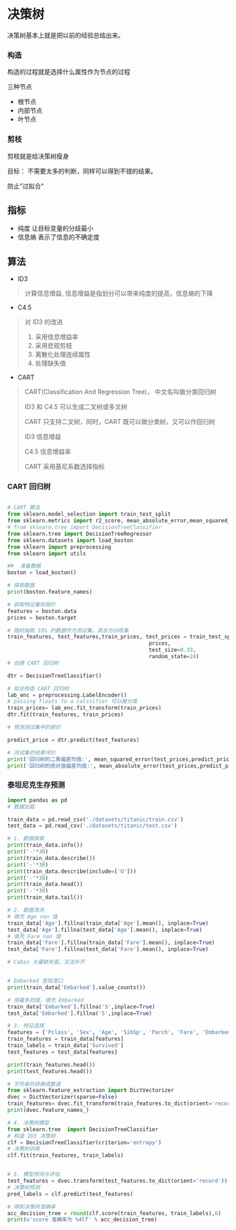 # 决策树



决策树基本上就是把以前的经验总结出来。



### 构造

构造的过程就是选择什么属性作为节点的过程

三种节点

- 根节点
- 内部节点
- 叶节点

### 剪枝

剪枝就是给决策树瘦身

目标： 不需要太多的判断，同样可以得到不错的结果。

防止"过拟合"





## 指标

- 纯度 让目标变量的分歧最小
- 信息熵  表示了信息的不确定度





## 算法

* ID3

> 计算信息增益, 信息增益是指划分可以带来纯度的提高，信息熵的下降

* C4.5

> 对 ID3 的改进
>
> 1. 采用信息增益率
> 2. 采用悲观剪枝
> 3. 离散化处理连续属性
> 4. 处理缺失值

* CART

> CART(Classification And Regression Tree)， 中文名叫做分类回归树
>
> 
>
> ID3 和 C4.5 可以生成二叉树或多叉树
>
> CART 只支持二叉树，同时，CART 既可以做分类树，又可以作回归树
>
> ID3 信息增益
>
> C4.5 信息增益率
>
> CART 采用基尼系数选择指标





### CART 回归树

```python

# CART 算法
from sklearn.model_selection import train_test_split
from sklearn.metrics import r2_score, mean_absolute_error,mean_squared_error
# from sklearn.tree import DecisionTreeClassifier
from sklearn.tree import DecisionTreeRegressor
from sklearn.datasets import load_boston
from sklearn import preprocessing
from sklearn import utils

##  准备数据
boston = load_boston()

# 探索数据
print(boston.feature_names)

# 获取特征集和房价
features = boston.data
prices = boston.target

# 随机抽取 33% 的数据作为测试集，其余为训练集
train_features, test_features,train_prices, test_prices = train_test_split(features, 
                                             prices, 
                                             test_size=0.33, 
                                             random_state=24)
# 创建 CART 回归树

dtr = DecisionTreeClassifier()

# 拟合构造 CART 回归树
lab_enc = preprocessing.LabelEncoder()
# passing floats to a calssifier 可以被分类
train_prices= lab_enc.fit_transform(train_prices)
dtr.fit(train_features, train_prices)

# 预测测试集中的房价

predict_price = dtr.predict(test_features)

# 测试集的结果评价
print('回归树的二乘偏差均值:', mean_squared_error(test_prices,predict_price))
print('回归树的绝对值偏差均值:', mean_absolute_error(test_prices,predict_price))
```





### 泰坦尼克生存预测



```python
import pandas as pd
# 数据加载

train_data = pd.read_csv('./datasets/titanic/train.csv')
test_data = pd.read_csv('./datasets/titanic/test.csv')

# 1. 数据探索
print(train_data.info())
print('-'*30)
print(train_data.describe())
print('-'*30)
print(train_data.describe(include=['O']))
print('-'*30)
print(train_data.head())
print('-'*30)
print(train_data.tail())

# 2. 数据清洗
# 填充 Age nan 值
train_data['Age'].fillna(train_data['Age'].mean(), inplace=True)
test_data['Age'].fillna(test_data['Age'].mean(), inplace=True)
# 填充 Fare nan 值
train_data['Fare'].fillna(train_data['Fare'].mean(), inplace=True)
test_data['Fare'].fillna(test_data['Fare'].mean(), inplace=True)

# Cabin 大量缺失值，无法补齐


# Embarked 登陆港口
print(train_data['Embarked'].value_counts())

# 用最多的值，填充 Embarked
train_data['Embarked'].fillna('S',inplace=True)
test_data['Embarked'].fillna('S',inplace=True)

# 3. 特征选择
features = ['Pclass', 'Sex', 'Age', 'SibSp', 'Parch', 'Fare', 'Embarked']
train_features = train_data[features]
train_labels = train_data['Survived']
test_features = test_data[features]

print(train_features.head())
print(test_features.head())

# 字符串列转换成数值
from sklearn.feature_extraction import DictVectorizer
dvec = DictVectorizer(sparse=False)
train_features= dvec.fit_transform(train_features.to_dict(orient='record'))
print(dvec.feature_names_)

# 4. 决策树模型
from sklearn.tree  import DecisionTreeClassifier
# 构造 ID3 决策树
clf = DecisionTreeClassifier(criterion='entropy')
# 决策树训练
clf.fit(train_features, train_labels)


# 5. 模型预测与评估
test_features = dvec.transform(test_features.to_dict(orient='record'))
# 决策树预测
pred_labels = clf.predict(test_features)

# 得到决策树准确率
acc_decision_tree = round(clf.score(train_features, train_labels),6)
print(u'score 准确率为 %4lf' % acc_decision_tree)



```

